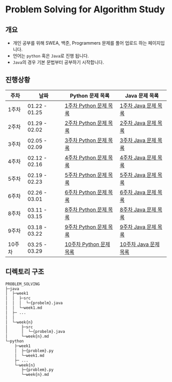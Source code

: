 # Problem Solving for Algorithm Study

## 개요

* 개인 공부를 위해 SWEA, 백준, Programmers 문제를 풀어 업로드 하는 페이지입니다. 
* 언어는 ```python``` 혹은 ```Java```로 진행 됩니다. 
*  ```Java```의 경우 기본 문법부터 공부하기 시작합니다. 


## 진행상황

|주차|날짜|Python 문제 목록|Java 문제 목록|
|----|------|---|---|
|1주차|01.22 - 01.25|[1주차 Python 문제 목록](https://github.com/pkm-master/problem_solving/tree/master/python/week1/week1.md) | [1주차 Java 문제 목록](https://github.com/pkm-master/problem_solving/tree/master/java/week1/week1.md)
|2주차|01.29 - 02.02|[2주차 Python 문제 목록](https://github.com/pkm-master/problem_solving/tree/master/python/week2/week2.md) | [2주차 Java 문제 목록](https://github.com/pkm-master/problem_solving/tree/master/java/week2/week2.md)
|3주차|02.05 - 02.09|[3주차 Python 문제 목록](https://github.com/pkm-master/problem_solving/tree/master/python/week3/week3.md) | [3주차 Java 문제 목록](https://github.com/pkm-master/problem_solving/tree/master/java/week3/week3.md)
|4주차|02.12 - 02.16|[4주차 Python 문제 목록](https://github.com/pkm-master/problem_solving/tree/master/python/week4/week4.md) | [4주차 Java 문제 목록](https://github.com/pkm-master/problem_solving/tree/master/java/week4/week4.md)
|5주차|02.19 - 02.23|[5주차 Python 문제 목록](https://github.com/pkm-master/problem_solving/tree/master/python/week5/week5.md) | [5주차 Java 문제 목록](https://github.com/pkm-master/problem_solving/tree/master/java/week5/week5.md)
|6주차|02.26 - 03.01|[6주차 Python 문제 목록](https://github.com/pkm-master/problem_solving/tree/master/python/week6/week6.md) | [6주차 Java 문제 목록](https://github.com/pkm-master/problem_solving/tree/master/java/week6/week6.md)
|8주차|03.11 - 03.15|[8주차 Python 문제 목록](https://github.com/pkm-master/problem_solving/tree/master/python/week8/week8.md) | [8주차 Java 문제 목록](https://github.com/pkm-master/problem_solving/tree/master/java/week8/week8.md)
|9주차|03.18 - 03.22|[9주차 Python 문제 목록](https://github.com/pkm-master/problem_solving/tree/master/python/week9/week9.md) | [9주차 Java 문제 목록](https://github.com/pkm-master/problem_solving/tree/master/java/week9/week9.md)
|10주차|03.25 - 03.29|[10주차 Python 문제 목록](https://github.com/pkm-master/problem_solving/tree/master/python/week10/week10.md) | [10주차 Java 문제 목록](https://github.com/pkm-master/problem_solving/tree/master/java/week10/week10.md)


## 디렉토리 구조

```bash
PROBLEM_SOLVING
├─java
│  ├─week1
│  │  ├─src
│  │  │  └─{probelm}.java
│  │  └─week1.md 
│  ├─ ...
│  │  
│  └─week{n}
│      ├─src
│      │  └─{probelm}.java
│      └─week{n}.md
└─python
    ├─week1
    │  ├─{problem}.py
    │  └─week1.md
    ├─ ...
    └─week{n}
       ├─{problem}.py
       └─week{n}.md
```


